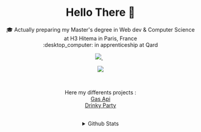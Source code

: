<h1 align='center'>
  Hello There 👋
</h1>

<p align='center'>
  🎓 Actually preparing my Master's degree in Web dev & Computer Science at H3 Hitema in Paris, France
  <br>
  :desktop_computer: in apprenticeship at Qard
</p>

<p align='center'>
  <a href="https://www.linkedin.com/in/edouard-quilliou/">
    <img src="https://img.shields.io/badge/linkedin-%230077B5.svg?&style=for-the-badge&logo=linkedin&logoColor=white" />
  </a>&nbsp;&nbsp;
</p>

<p align="center">
  <a href="https://skillicons.dev">
    <img src="https://skillicons.dev/icons?i=linux,symfony,docker,mysql,js,ts,react,py,flutter,github,git,aws,ps,androidstudio,postman,discord&perline=8" />
  </a>
</p>

<br>

<p align='center'>
  Here my differents projects :
  <br>
  <a href="https://gas-api.ovh/api">Gas Api</a>
  <br>
  <a href="https://drinkty-party.ovh">Drinky Party</a>
</p>

<br>

<details align='center'>
  <summary>Github Stats</summary>
  <p>
    <a href="#"><img src="https://github-readme-stats.vercel.app/api?username=EdouardQ&show_icons=true&count_private=true" width="430" height="190"></a>
    <a href="#"><img src="https://github-readme-stats.vercel.app/api/top-langs/?username=EdouardQ&count_private=true&show_icons=true&layout=compact&langs_count=6" height="190"></a>
  </p>
</details>
